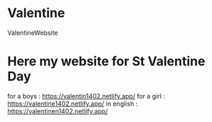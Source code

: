 # Valentine
ValentineWebsite

# Here my website for St Valentine Day

for a boys : 
https://valentin1402.netlify.app/
for a girl :
https://valentine1402.netlify.app/
in english :
https://valentinen1402.netlify.app/
